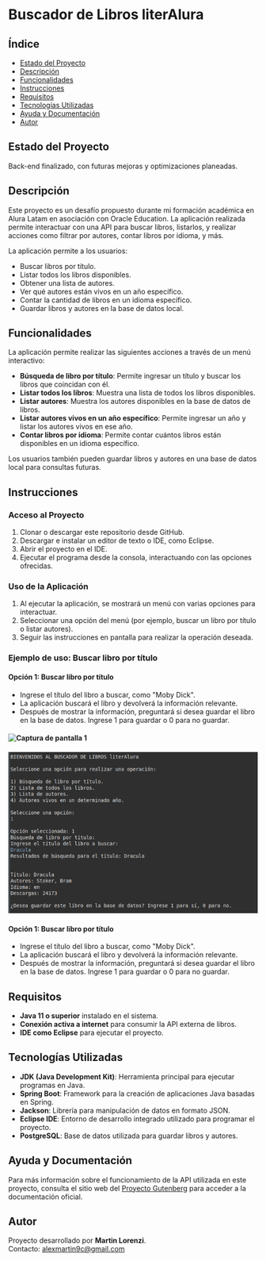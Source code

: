 # Buscador de Libros literAlura

## Índice

- [Estado del Proyecto](#estado-del-proyecto)
- [Descripción](#descripción)
- [Funcionalidades](#funcionalidades)
- [Instrucciones](#instrucciones)
- [Requisitos](#requisitos)
- [Tecnologías Utilizadas](#tecnologías-utilizadas)
- [Ayuda y Documentación](#ayuda-y-documentación)
- [Autor](#autor)

## Estado del Proyecto

Back-end finalizado, con futuras mejoras y optimizaciones planeadas.

## Descripción

Este proyecto es un desafío propuesto durante mi formación académica en Alura Latam en asociación con Oracle Education. La aplicación realizada permite interactuar con una API para buscar libros, listarlos, y realizar acciones como filtrar por autores, contar libros por idioma, y más.

La aplicación permite a los usuarios:

- Buscar libros por título.
- Listar todos los libros disponibles.
- Obtener una lista de autores.
- Ver qué autores están vivos en un año específico.
- Contar la cantidad de libros en un idioma específico.
- Guardar libros y autores en la base de datos local.

## Funcionalidades

La aplicación permite realizar las siguientes acciones a través de un menú interactivo:

- **Búsqueda de libro por título**: Permite ingresar un título y buscar los libros que coincidan con él.
- **Listar todos los libros**: Muestra una lista de todos los libros disponibles.
- **Listar autores**: Muestra los autores disponibles en la base de datos de libros.
- **Listar autores vivos en un año específico**: Permite ingresar un año y listar los autores vivos en ese año.
- **Contar libros por idioma**: Permite contar cuántos libros están disponibles en un idioma específico.

Los usuarios también pueden guardar libros y autores en una base de datos local para consultas futuras.

## Instrucciones

### Acceso al Proyecto

1. Clonar o descargar este repositorio desde GitHub.
2. Descargar e instalar un editor de texto o IDE, como Eclipse.
3. Abrir el proyecto en el IDE.
4. Ejecutar el programa desde la consola, interactuando con las opciones ofrecidas.

### Uso de la Aplicación

1. Al ejecutar la aplicación, se mostrará un menú con varias opciones para interactuar.
2. Seleccionar una opción del menú (por ejemplo, buscar un libro por título o listar autores).
3. Seguir las instrucciones en pantalla para realizar la operación deseada.

### Ejemplo de uso: Buscar libro por título

#### Opción 1: Buscar libro por título

- Ingrese el título del libro a buscar, como "Moby Dick".
- La aplicación buscará el libro y devolverá la información relevante.
- Después de mostrar la información, preguntará si desea guardar el libro en la base de datos. Ingrese 1 para guardar o 0 para no guardar.

#### ![Captura de pantalla 1](img/aranque.png)

#### ![Captura de pantalla 2](img/busquedaXtitulo.png)

#### Opción 1: Buscar libro por título

- Ingrese el título del libro a buscar, como "Moby Dick".
- La aplicación buscará el libro y devolverá la información relevante.
- Después de mostrar la información, preguntará si desea guardar el libro en la base de datos. Ingrese 1 para guardar o 0 para no guardar.

## Requisitos

- **Java 11 o superior** instalado en el sistema.
- **Conexión activa a internet** para consumir la API externa de libros.
- **IDE como Eclipse** para ejecutar el proyecto.

## Tecnologías Utilizadas

- **JDK (Java Development Kit)**: Herramienta principal para ejecutar programas en Java.
- **Spring Boot**: Framework para la creación de aplicaciones Java basadas en Spring.
- **Jackson**: Librería para manipulación de datos en formato JSON.
- **Eclipse IDE**: Entorno de desarrollo integrado utilizado para programar el proyecto.
- **PostgreSQL**: Base de datos utilizada para guardar libros y autores.

## Ayuda y Documentación

Para más información sobre el funcionamiento de la API utilizada en este proyecto, consulta el sitio web del [Proyecto Gutenberg](https://www.gutenberg.org/) para acceder a la documentación oficial.

## Autor

Proyecto desarrollado por **Martin Lorenzi**.  
Contacto: [alexmartin9c@gmail.com](mailto:alexmartin9c@gmail.com)

